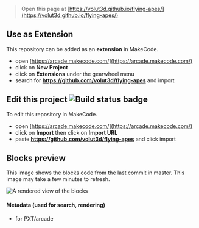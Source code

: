  


> Open this page at [https://volut3d.github.io/flying-apes/](https://volut3d.github.io/flying-apes/)

## Use as Extension

This repository can be added as an **extension** in MakeCode.

* open [https://arcade.makecode.com/](https://arcade.makecode.com/)
* click on **New Project**
* click on **Extensions** under the gearwheel menu
* search for **https://github.com/volut3d/flying-apes** and import

## Edit this project ![Build status badge](https://github.com/volut3d/flying-apes/workflows/MakeCode/badge.svg)

To edit this repository in MakeCode.

* open [https://arcade.makecode.com/](https://arcade.makecode.com/)
* click on **Import** then click on **Import URL**
* paste **https://github.com/volut3d/flying-apes** and click import

## Blocks preview

This image shows the blocks code from the last commit in master.
This image may take a few minutes to refresh.

![A rendered view of the blocks](https://github.com/volut3d/flying-apes/raw/master/.github/makecode/blocks.png)

#### Metadata (used for search, rendering)

* for PXT/arcade
<script src="https://makecode.com/gh-pages-embed.js"></script><script>makeCodeRender("{{ site.makecode.home_url }}", "{{ site.github.owner_name }}/{{ site.github.repository_name }}");</script>
